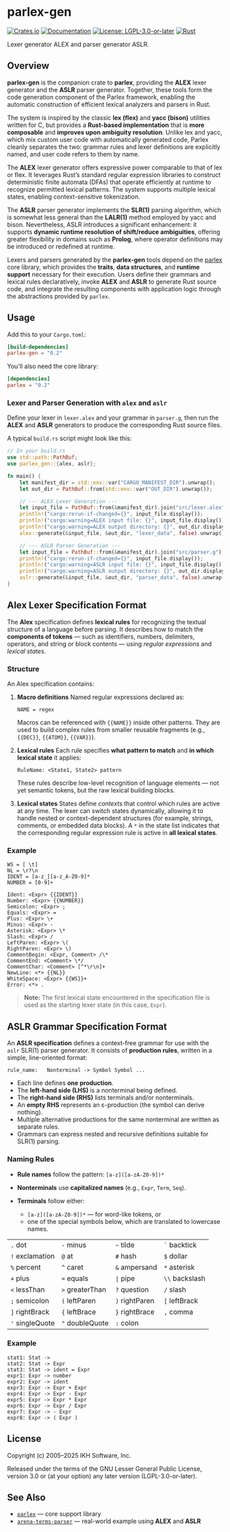 # parlex-gen

[![Crates.io](https://img.shields.io/crates/v/parlex-gen.svg)](https://crates.io/crates/parlex-gen)
[![Documentation](https://docs.rs/parlex-gen/badge.svg)](https://docs.rs/parlex-gen)
[![License: LGPL-3.0-or-later](https://img.shields.io/badge/License-LGPL%203.0--or--later-blue.svg)](https://www.gnu.org/licenses/lgpl-3.0)
[![Rust](https://img.shields.io/badge/rust-stable-brightgreen.svg)](https://www.rust-lang.org)

Lexer generator ALEX and parser generator ASLR.

## Overview

**parlex-gen** is the companion crate to **parlex**, providing the **ALEX** lexer generator and the **ASLR** parser generator. Together, these tools form the code generation component of the Parlex framework, enabling the automatic construction of efficient lexical analyzers and parsers in Rust.

The system is inspired by the classic **lex (flex)** and **yacc (bison)** utilities written for C, but provides a **Rust-based implementation** that is **more composable** and **improves upon ambiguity resolution**. Unlike lex and yacc, which mix custom user code with automatically generated code, Parlex cleanly separates the two: grammar rules and lexer definitions are explicitly named, and user code refers to them by name.

The **ALEX** lexer generator offers expressive power comparable to that of lex or flex. It leverages Rust’s standard regular expression libraries to construct deterministic finite automata (DFAs) that operate efficiently at runtime to recognize permitted lexical patterns. The system supports multiple lexical states, enabling context-sensitive tokenization.

The **ASLR** parser generator implements the **SLR(1)** parsing algorithm, which is somewhat less general than the **LALR(1)** method employed by yacc and bison. Nevertheless, ASLR introduces a significant enhancement: it supports **dynamic runtime resolution of shift/reduce ambiguities**, offering greater flexibility in domains such as **Prolog**, where operator definitions may be introduced or redefined at runtime.

Lexers and parsers generated by the **parlex-gen** tools depend on the [parlex](https://crates.io/crates/parlex) core library, which provides the **traits**, **data structures**, and **runtime support** necessary for their execution. Users define their grammars and lexical rules declaratively, invoke **ALEX** and **ASLR** to generate Rust source code, and integrate the resulting components with application logic through the abstractions provided by `parlex`.


## Usage

Add this to your `Cargo.toml`:

```toml
[build-dependencies]
parlex-gen = "0.2"
```

You'll also need the core library:

```toml
[dependencies]
parlex = "0.2"
```


### Lexer and Parser Generation with `alex` and `aslr`

Define your lexer in `lexer.alex` and your grammar in `parser.g`, then run the **ALEX** and **ASLR** generators to produce the corresponding Rust source files.

A typical `build.rs` script might look like this:

```rust
// In your build.rs
use std::path::PathBuf;
use parlex_gen::{alex, aslr};

fn main() {
    let manifest_dir = std::env::var("CARGO_MANIFEST_DIR").unwrap();
    let out_dir = PathBuf::from(std::env::var("OUT_DIR").unwrap());

    // --- ALEX Lexer Generation ---
    let input_file = PathBuf::from(&manifest_dir).join("src/lexer.alex");
    println!("cargo:rerun-if-changed={}", input_file.display());
    println!("cargo:warning=ALEX input file: {}", input_file.display());
    println!("cargo:warning=ALEX output directory: {}", out_dir.display());
    alex::generate(&input_file, &out_dir, "lexer_data", false).unwrap();

    // --- ASLR Parser Generation ---
    let input_file = PathBuf::from(&manifest_dir).join("src/parser.g");
    println!("cargo:rerun-if-changed={}", input_file.display());
    println!("cargo:warning=ASLR input file: {}", input_file.display());
    println!("cargo:warning=ASLR output directory: {}", out_dir.display());
    aslr::generate(&input_file, &out_dir, "parser_data", false).unwrap();
}
```


## Alex Lexer Specification Format

The **Alex** specification defines **lexical rules** for recognizing the textual structure of a language before parsing.
It describes how to match the **components of tokens** — such as identifiers, numbers, delimiters, operators, and string or block contents — using *regular expressions* and *lexical states*.

### Structure

An Alex specification contains:

1. **Macro definitions**
   Named regular expressions declared as:

   ```text
   NAME = regex
   ```

   Macros can be referenced with `{{NAME}}` inside other patterns.
   They are used to build complex rules from smaller reusable fragments (e.g., `{{DEC}}`, `{{ATOM}}`, `{{VAR}}`).

2. **Lexical rules**
   Each rule specifies **what pattern to match** and **in which lexical state** it applies:

   ```text
   RuleName: <State1, State2> pattern
   ```

   These rules describe low-level recognition of language elements — not yet semantic tokens, but the raw lexical building blocks.

3. **Lexical states**
   States define *contexts* that control which rules are active at any time.
   The lexer can switch states dynamically, allowing it to handle nested or context-dependent structures (for example, strings, comments, or embedded data blocks).
   A `*` in the state list indicates that the corresponding regular expression rule is active in **all lexical states**.


### Example

```text
WS = [ \t]
NL = \r?\n
IDENT = [a-z_][a-z_A-Z0-9]*
NUMBER = [0-9]+

Ident: <Expr> {{IDENT}}
Number: <Expr> {{NUMBER}}
Semicolon: <Expr> ;
Equals: <Expr> =
Plus: <Expr> \+
Minus: <Expr> -
Asterisk: <Expr> \*
Slash: <Expr> /
LeftParen: <Expr> \(
RightParen: <Expr> \)
CommentBegin: <Expr, Comment> /\*
CommentEnd: <Comment> \*/
CommentChar: <Comment> [^*\r\n]+
NewLine: <*> {{NL}}
WhiteSpace: <Expr> {{WS}}+
Error: <*> .
```

> **Note:**
> The first lexical state encountered in the specification file is used as the starting lexer state (in this case, `Expr`).


## ASLR Grammar Specification Format

An **ASLR specification** defines a context-free grammar for use with the `aslr` SLR(1) parser generator.
It consists of **production rules**, written in a simple, line-oriented format:

```
rule_name:   Nonterminal -> Symbol Symbol ...
```

* Each line defines **one production**.
* The **left-hand side (LHS)** is a nonterminal being defined.
* The **right-hand side (RHS)** lists terminals and/or nonterminals.
* An **empty RHS** represents an ε-production (the symbol can derive nothing).
* Multiple alternative productions for the same nonterminal are written as separate rules.
* Grammars can express nested and recursive definitions suitable for SLR(1) parsing.

### Naming Rules

* **Rule names** follow the pattern:
  `[a-z]([a-zA-Z0-9])*`
* **Nonterminals** use **capitalized names** (e.g., `Expr`, `Term`, `Seq`).
* **Terminals** follow either:

  * `[a-z]([a-zA-Z0-9])*` — for word-like tokens, or
  * one of the special symbols below, which are translated to lowercase names.

|                 |                 |                |                  |
| :-------------- | :-------------- | :------------- | :--------------- |
| `.` dot         | `-` minus       | `~` tilde      | `` ` `` backtick |
| `!` exclamation | `@` at          | `#` hash       | `$` dollar       |
| `%` percent     | `^` caret       | `&` ampersand  | `*` asterisk     |
| `+` plus        | `=` equals      | `\|` pipe      | `\\` backslash   |
| `<` lessThan    | `>` greaterThan | `?` question   | `/` slash        |
| `;` semicolon   | `(` leftParen   | `)` rightParen | `[` leftBrack    |
| `]` rightBrack  | `{` leftBrace   | `}` rightBrace | `,` comma        |
| `'` singleQuote | `"` doubleQuote | `:` colon      |                  |

### Example

```text
stat1: Stat ->
stat2: Stat -> Expr
stat3: Stat -> ident = Expr
expr1: Expr -> number
expr2: Expr -> ident
expr3: Expr -> Expr + Expr
expr4: Expr -> Expr - Expr
expr5: Expr -> Expr * Expr
expr6: Expr -> Expr / Expr
expr7: Expr -> - Expr
expr8: Expr -> ( Expr )
```

## License

Copyright (c) 2005–2025 IKH Software, Inc.

Released under the terms of the GNU Lesser General Public License, version 3.0
or (at your option) any later version (LGPL-3.0-or-later).

## See Also

- [`parlex`](https://crates.io/crates/parlex) — core support library
- [`arena-terms-parser`](https://crates.io/crates/arena-terms-parser) — real-world example using **ALEX** and **ASLR**

